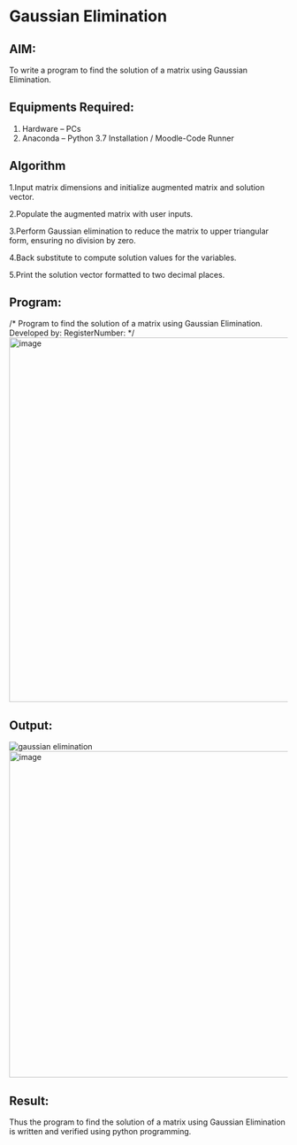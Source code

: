 # Gaussian Elimination

## AIM:
To write a program to find the solution of a matrix using Gaussian Elimination.

## Equipments Required:
1. Hardware – PCs
2. Anaconda – Python 3.7 Installation / Moodle-Code Runner

## Algorithm
1.Input matrix dimensions and initialize augmented matrix and solution vector.

2.Populate the augmented matrix with user inputs.

3.Perform Gaussian elimination to reduce the matrix to upper triangular form, ensuring no division by zero.

4.Back substitute to compute solution values for the variables.

5.Print the solution vector formatted to two decimal places.


## Program:

/*
Program to find the solution of a matrix using Gaussian Elimination.
Developed by: 
RegisterNumber: 
*/
<img width="976" height="659" alt="image" src="https://github.com/user-attachments/assets/681ffb43-85e0-402b-9f9f-76188c2cc863" />



## Output:
![gaussian elimination]()
<img width="1133" height="590" alt="image" src="https://github.com/user-attachments/assets/60206769-9bc4-4ed3-a90b-1cc144c90389" />


## Result:
Thus the program to find the solution of a matrix using Gaussian Elimination is written and verified using python programming.

